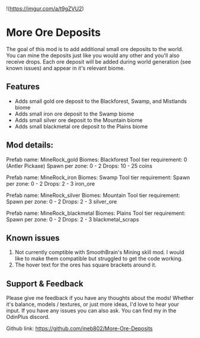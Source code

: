 ﻿!(https://imgur.com/a/t9gZVU2)

# More Ore Deposits
The goal of this mod is to add additional small ore deposits to the world. You can mine the deposits just like you would any other and you'll also receive drops. Each ore deposit will be added during world generation (see known issues) and appear in it's relevant biome. 


## Features
- Adds small gold ore deposit to the Blackforest, Swamp, and Mistlands biome
- Adds small iron ore deposit to the Swamp biome
- Adds small silver ore deposit to the Mountain biome
- Adds small blackmetal ore deposit to the Plains biome


## Mod details:
Prefab name: MineRock_gold
Biomes: Blackforest
Tool tier requirement: 0 (Antler Pickaxe)
Spawn per zone: 0 - 2
Drops: 10 - 25 coins

Prefab name: MineRock_iron
Biomes: Swamp
Tool tier requirement:
Spawn per zone: 0 - 2
Drops: 2 - 3 iron_ore

Prefab name: MineRock_silver
Biomes: Mountain
Tool tier requirement:
Spawn per zone: 0 - 2
Drops: 2 - 3 silver_ore

Prefab name: MineRock_blackmetal
Biomes: Plains
Tool tier requirement:
Spawn per zone: 0 - 2
Drops: 2 - 3 blackmetal_scraps


## Known issues
1. Not currently comptible with SmoothBrain's Mining skill mod. I would like to make them compatible but struggled to get the code working.
2. The hover text for the ores has square brackets around it.

## Support & Feedback
Please give me feedback if you have any thoughts about the mods! Whether it's balance, models / textures, or just more ideas, I'd love to hear your input. If you have any issues you can also ask. You can find my in the OdinPlus discord.

Github link: https://github.com/jneb802/More-Ore-Deposits
